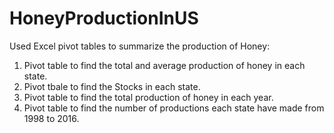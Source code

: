 # HoneyProductionInUS
Used Excel pivot tables to summarize the production of Honey:
1. Pivot table to find the total and average production of honey in each state.
2. Pivot tbale to find the Stocks in each state.
3. Pivot table to find the total production of honey in each year.
4. Pivot table to find the number of productions each state have made from 1998 to 2016.
